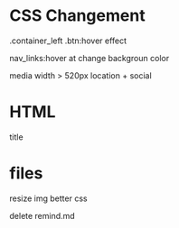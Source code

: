 # CSS Changement

.container_left .btn:hover
effect

 <!-- media width > 768px -->
nav_links:hover at 
change backgroun color


 media width > 520px 
 location + social


# HTML
title

# files
resize img
better css 



delete remind.md